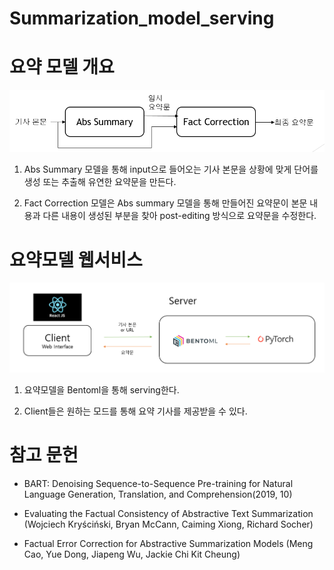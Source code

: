 # Summarization_model_serving


# 요약 모델 개요
![개요](image/model.png)

1. Abs Summary 모델을 통해 input으로 들어오는 기사 본문을 상황에 맞게 단어를 생성 또는 추출해 유연한 요약문을 만든다.

2. Fact Correction 모델은 Abs summary 모델을 통해 만들어진 요약문이 본문 내용과 다른 내용이 생성된 부분을 찾아 post-editing 방식으로 요약문을 수정한다.

# 요약모델 웹서비스
![웹 개요](image/webservice.PNG)

1. 요약모델을 Bentoml을 통해 serving한다.

2. Client들은 원하는 모드를 통해 요약 기사를 제공받을 수 있다.


# 참고 문헌
- BART: Denoising Sequence-to-Sequence Pre-training for Natural Language Generation, 		Translation, and Comprehension(2019, 10)
	
- Evaluating the Factual Consistency of Abstractive Text Summarization (Wojciech Kryściński, 	Bryan McCann, Caiming Xiong, Richard Socher) 

- Factual Error Correction for Abstractive Summarization Models (Meng Cao, Yue Dong, 		Jiapeng Wu, Jackie Chi Kit Cheung)
